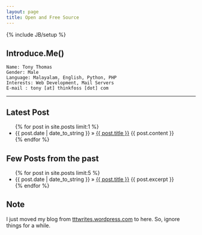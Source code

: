 ```yaml
---
layout: page
title: Open and Free Source
---
```

{% include JB/setup %}
## Introduce.Me()
    Name: Tony Thomas
    Gender: Male
    Language: Malayalam, English, Python, PHP
    Interests: Web Development, Mail Servers
    E-mail : tony [at] thinkfoss [dot] com

--------------

## Latest Post
<ul class="posts">
  {% for post in site.posts limit:1 %}
    <li><span>{{ post.date | date_to_string }}</span> &raquo; <a href="{{ BASE_PATH }}{{ post.url }}">{{ post.title }}</a>
      {{ post.content }}
    </li>
  {% endfor %}
</ul>

## Few Posts from the past
<ul class="posts">
  {% for post in site.posts limit:5 %}
    <li><span>{{ post.date | date_to_string }}</span> &raquo; <a href="{{ BASE_PATH }}{{ post.url }}">{{ post.title }}</a>
      {{ post.excerpt  }}
    </li>
  {% endfor %}
</ul>

## Note

I just moved my blog from [tttwrites.wordpress.com](http://tttwrites.wordpress.com) to here. So, ignore things for a while.
